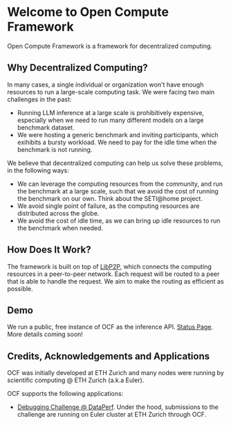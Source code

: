 # Welcome to Open Compute Framework

Open Compute Framework is a framework for decentralized computing. 

## Why Decentralized Computing?

In many cases, a single individual or organization won't have enough resources to run a large-scale computing task. We were facing two main challenges in the past:

* Running LLM inference at a large scale is prohibitively expensive, especially when we need to run many different models on a large benchmark dataset.
* We were hosting a generic benchmark and inviting participants, which exihibits a bursty workload. We need to pay for the idle time when the benchmark is not running.

We believe that decentralized computing can help us solve these problems, in the following ways:

* We can leverage the computing resources from the community, and run the benchmark at a large scale, such that we avoid the cost of running the benchmark on our own. Think about the SETI@home project.
* We avoid single point of failure, as the computing resources are distributed across the globe.
* We avoid the cost of idle time, as we can bring up idle resources to run the benchmark when needed.

## How Does It Work?

The framework is built on top of [LibP2P](https://libp2p.io/), which connects the computing resources in a peer-to-peer network. Each request will be routed to a peer that is able to handle the request. We aim to make the routing as efficient as possible.

## Demo

We run a public, free instance of OCF as the inference API. [Status Page](https://ocfstatus.autoai.dev). More details coming soon!

## Credits, Acknowledgements and Applications

OCF was initially developed at ETH Zurich and many nodes were running by scientific computing @ ETH Zurich (a.k.a Euler).

OCF supports the following applications:

* [Debugging Challenge @ DataPerf](https://www.dataperf.org/training-set-cleaning-vision). Under the hood, submissions to the challenge are running on Euler cluster at ETH Zurich through OCF.